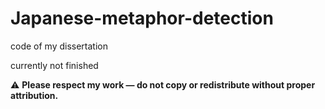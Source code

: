 # Japanese-metaphor-detection
code of my dissertation

currently not finished

⚠️ **Please respect my work — do not copy or redistribute without proper attribution.**
